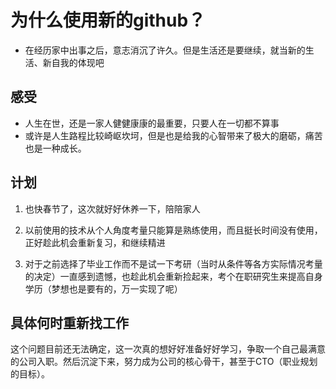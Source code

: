 # 为什么使用新的github？
- 在经历家中出事之后，意志消沉了许久。但是生活还是要继续，就当新的生活、新自我的体现吧

## 感受
- 人生在世，还是一家人健健康康的最重要，只要人在一切都不算事 
- 或许是人生路程比较崎岖坎坷，但是也是给我的心智带来了极大的磨砺，痛苦也是一种成长。 

## 计划
1. 也快春节了，这次就好好休养一下，陪陪家人  

2. 以前使用的技术从个人角度考量只能算是熟练使用，而且挺长时间没有使用，正好趁此机会重新复习，和继续精进  

3. 对于之前选择了毕业工作而不是试一下考研（当时从条件等各方实际情况考量的决定）一直感到遗憾，也趁此机会重新捡起来，考个在职研究生来提高自身学历（梦想也是要有的，万一实现了呢）

## 具体何时重新找工作
这个问题目前还无法确定，这一次真的想好好准备好好学习，争取一个自己最满意的公司入职。然后沉淀下来，努力成为公司的核心骨干，甚至于CTO（职业规划的目标）。

